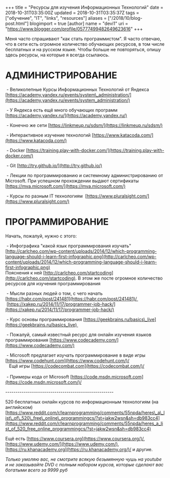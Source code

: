 +++
title = "Ресурсы для изучения Информационных Технологий"
date = 2018-10-31T03:35:00Z
updated = 2018-10-31T03:35:37Z
tags = ["обучение", "IT", "links", "resources"]
aliases = ["/2018/10/blog-post.html"]
blogimport = true 
[author]
	name = "devi1"
	uri = "https://www.blogger.com/profile/05777499482649623616"
+++

Меня часто спрашивают "как стать программистом". Я часто отвечаю, что в сети есть огромное количество обучающих ресурсов, в том числе бесплатных и на русском языке. Чтобы больше не повторяться, опишу здесь ресурсы, на которые я всегда ссылаюсь.  
  
  
  
# АДМИНИСТРИРОВАНИЕ
  
 - Великолепные Курсы Информационных Технологий от Яндекса [https://academy.yandex.ru/events/system\_administration/](https://academy.yandex.ru/events/system_administration/)  
  
 - У Яндекса есть ещё много обучающих программ [https://academy.yandex.ru/](https://academy.yandex.ru/)  
  
 - Конечно же сети [https://linkmeup.ru/sdsm/](https://linkmeup.ru/sdsm/)  
  
 - Интерактивное изучение технологий [https://www.katacoda.com/](https://www.katacoda.com/)  
  
 - Docker [https://training.play-with-docker.com/](https://training.play-with-docker.com/)  
  
 - Git [http://try.github.io/](http://try.github.io/)  
  
 - Лекции по программированию и системному администрированию от Microsoft. При успешном прохождении выдают сертификаты [https://mva.microsoft.com/](https://mva.microsoft.com/)  
  
 - Курсы по разным IT технологиям  [https://www.pluralsight.com/](https://www.pluralsight.com/)  
  
  
# ПРОГРАММИРОВАНИЕ
  
Начать, пожалуй, нужно с этого:  
  
 - Инфографика "какой язык программирования изучать" [http://carlcheo.com/wp-content/uploads/2014/12/which-programming-language-should-i-learn-first-infographic.png](http://carlcheo.com/wp-content/uploads/2014/12/which-programming-language-should-i-learn-first-infographic.png)  
Пояснения к ней [http://carlcheo.com/startcoding](http://carlcheo.com/startcoding). В этом же посте огромное количество ресурсов для изучения программирования  
  
 - Мысли разных людей о том, с чего начать [https://habr.com/post/241481](https://habr.com/post/241481)/   [https://xakep.ru/2014/11/17/programmer-job-hack/](https://xakep.ru/2014/11/17/programmer-job-hack/)  
  
 - Курс основы программирования [https://geekbrains.ru/basics\_live](https://geekbrains.ru/basics_live)   
  
 - Пожалуй, самый известный ресурс для онлайн изучения языков программирования [https://www.codecademy.com/](https://www.codecademy.com/)  
  
 - Microsoft предлагает изучать программирование в виде игры [https://www.codehunt.com](https://www.codehunt.com/)/  
   Ещё игры [https://codecombat.com](https://codecombat.com/)/  
   
 - Примеры кода от Microsoft [https://code.msdn.microsoft.com](https://code.msdn.microsoft.com/)/  
  
\-----------------------------------------------------   
  
  
520 бесплатных онлайн курсов по информационным технологиям (на английском)  [https://www.reddit.com/r/learnprogramming/comments/55npda/heres\_a\_list\_of\_520\_free\_online\_programmingcs/?st=jakw2wsn&sh=db983cc4](https://www.reddit.com/r/learnprogramming/comments/55npda/heres_a_list_of_520_free_online_programmingcs/?st=jakw2wsn&sh=db983cc4)  
  
Ещё есть [https://www.coursera.org](https://www.coursera.org/)/, [https://www.udemy.com/](https://www.udemy.com/), [https://ru.khanacademy.org](https://ru.khanacademy.org/)/ и другие.  
  
  
_Только умоляю вас, не смотрите всякую безымянную чушь на youtube и не заказывайте DVD с полным набором курсов, которые сделают вас богатыми всего за 9999 руб_